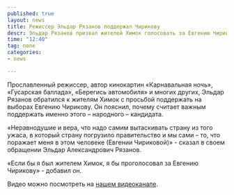 ```yaml
---
published: true
layout: news
title: Режиссер Эльдар Рязанов поддержал Чирикову
descr: Эльдар Рязанов призвал жителей Химок голосовать за Евгению Чирикову
time: "12:40"
tag: none
categories:
- news

---
```


Прославленный режиссер, автор кинокартин «Карнавальная ночь», «Гусарская баллада», «Берегись автомобиля» и многих других, Эльдар Рязанов обратился к жителям Химок с просьбой поддержать на выборах Евгению Чирикову. Он пояснил, почему считает важным поддержать именно этого – народного – кандидата.

«Неравнодушие и вера, что надо самим вытаскивать страну из того ужаса, в который страну погрузило правительство и мы сами – то, что поражает меня в этом человеке (Евгении Чириковой)» - сказал в своем обращении Эльдар Александрович Рязанов.

«Если бы я был жителем Химок, я бы проголосовал за Евгению Чирикову» - добавил он.

Видео можно посмотреть на <a href="/video.html">нашем видеоканале</a>.
